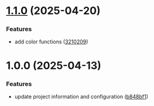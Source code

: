 # [1.1.0](https://github.com/fvena/consoleUI/compare/v1.0.0...v1.1.0) (2025-04-20)


### Features

* add color functions ([3210209](https://github.com/fvena/consoleUI/commit/321020936c2ebc8ef7f14698af8e45c65a5698a7))

# 1.0.0 (2025-04-13)


### Features

* update project information and configuration ([b848bf1](https://github.com/fvena/consoleUI/commit/b848bf1eabf245f20b128feb2efb0f7ad19c5019))
